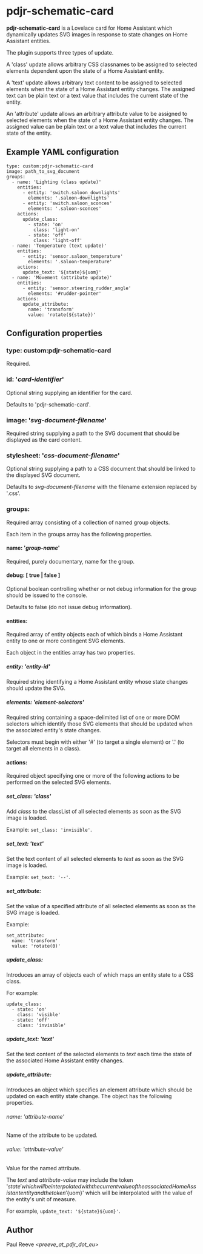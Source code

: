 # pdjr-schematic-card

**pdjr-schematic-card** is a Lovelace card for Home Assistant which
dynamically updates SVG images in response to state changes on Home
Assistant entities.

The plugin supports three types of update.

A 'class' update allows arbitrary CSS classnames to be assigned to
selected elements dependent upon the state of a Home Assistant entity.

A 'text' update allows arbitrary text content to be assigned to selected
elements when the state of a Home Assistant entity changes.
The assigned text can be plain text or a text value that includes the
current state of the entity.

An 'attribute' update allows an arbitrary attribute value to be
assigned to selected elements when the state of a Home Assistant entity
changes.
The assigned value can be plain text or a text value that includes the
current state of the entity.

## Example YAML configuration
```
type: custom:pdjr-schematic-card
image: path_to_svg_document
groups:
  - name: 'Lighting (class update)'
    entities:
      - entity: 'switch.saloon_downlights'
        elements: '.saloon-downlights'
      - entity: 'switch.saloon_sconces'
        elements: '.saloon-sconces'
    actions:
      update_class:
        - state: 'on'
          class: 'light-on'
        - state: 'off'
          class: 'light-off'
  - name: 'Temperature (text update)'
    entities:
      - entity: 'sensor.saloon_temperature'
        elements: '.saloon-temperature'
    actions:
      update_text: '${state}${uom}'
  - name: 'Movement (attribute update)'
    entities:
      - entity: 'sensor.steering_rudder_angle'
        elements: '#rudder-pointer'
    actions:
      update_attribute:
        name: 'transform'
        value: 'rotate(${state})'
```
## Configuration properties

### type: custom:pdjr-schematic-card
Required.

### id: '*card-identifier*'
Optional string supplying an identifier for the card.

Defaults to 'pdjr-schematic-card'.

### image: '*svg-document-filename*'
Required string supplying a path to the SVG document that should be
displayed as the card content.

### stylesheet: '*css-document-filename*'
Optional string supplying a path to a CSS document that should be
linked to the displayed SVG document.

Defaults to *svg-document-filename* with the filename extension
replaced by '.css'.

### groups:
Required array consisting of a collection of named group objects.

Each item in the groups array has the following properties.

#### name: '*group-name*'
Required, purely documentary, name for the group.

#### debug: [ true | false ]
Optional boolean controlling whether or not debug information for
the group should be issued to the console.

Defaults to false (do not issue debug information).

#### entities:
Required array of entity objects each of which binds a Home Assistant
entity to one or more contingent SVG elements.

Each object in the entities array has two properties.

##### entity: '*entity-id*'
Required string identifying a Home Assistant entity whose state
changes should update the SVG.

##### elements: '*element-selectors*'
Required string containing a space-delimited list of one or more
DOM selectors which identify those SVG elements that should be
updated when the associated entity's state changes.

Selectors must begin with either '#' (to target a single element)
or '.' (to target all elements in a class).

#### actions:
Required object specifying one or more of the following actions to
be performed on the selected SVG elements.

##### set_class: '*class*'
Add *class* to the classList of all selected elements as soon
as the SVG image is loaded.

Example: ```set_class: 'invisible'```.

##### set_text: '*text*'
Set the text content of all selected elements to *text* as soon
as the SVG image is loaded.

Example: ```set_text: '--'```.

##### set_attribute:
Set the value of a specified attribute of all selected elements
as soon as the SVG image is loaded.

Example:
```
set_attribute:
  name: 'transform'
  value: 'rotate(0)'
```

##### update_class:
Introduces an array of objects each of which maps an entity state
to a CSS class.

For example:
```
update_class:
  - state: 'on'
    class: 'visible'
  - state: 'off'
    class: 'invisible'
```

##### update_text: '*text*'
Set the text content of the selected elements to *text* each time
the state of the associated Home Assistant entity changes.

##### update_attribute:
Introduces an object which specifies an element attribute which
should be updated on each entity state change.
The object has the following properties.

###### name: '*attribute-name*'
Name of the attribute to be updated.

###### value: '*attribute-value*'
Value for the named attribute.

The *text* and *attribute-value* may include the token '${state}'
which will be interpolated with the current value of the associated
Home Assistant entity and the token '${uom}' which will be interpolated
with the value of the entity's unit of measure.

For example, ```update_text: '${state}${uom}'```.

## Author
Paul Reeve <*preeve_at_pdjr_dot_eu*>
